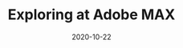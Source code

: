 ---
layout: post
title: Exploring at Adobe MAX
date: 2020-10-22
category: Livestream
description: Creative Cloud assets and workflows for motion and design creators
redirect: https://www.behance.net/live/videos/8335/MAX-Chats-Exploring-Adobe-Stock
---